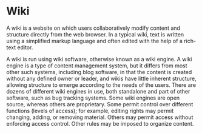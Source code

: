 # Wiki


A wiki is a website on which users collaboratively modify content and
structure directly from the web browser. In a typical wiki, text is
written using a simplified markup language and often edited with the
help of a rich-text editor.

A wiki is run using wiki software, otherwise known as a wiki engine. A
wiki engine is a type of content management system, but it differs from
most other such systems, including blog software, in that the content is
created without any defined owner or leader, and wikis have little
inherent structure, allowing structure to emerge according to the needs
of the users. There are dozens of different wiki engines in use, both
standalone and part of other software, such as bug tracking systems.
Some wiki engines are open source, whereas others are proprietary. Some
permit control over different functions (levels of access); for example,
editing rights may permit changing, adding, or removing material. Others
may permit access without enforcing access control. Other rules may be
imposed to organize content.

